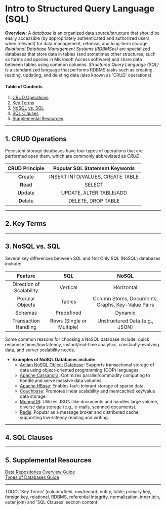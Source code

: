 # Intro to Structured Query Language (SQL)
  
**Overview:** A *database* is an organized data source/structure that should be easily accessible (by appropriately authenticated and authorized users, when relevant) for data management, retrieval, and long-term storage. *Relational Database Management Systems (RDBMSes)* are specialized databases that store data in tables (and sometimes other structures, such as forms and queries in Microsoft Access software) and share data between tables using common columns. *Structured Query Language (SQL)* is a standardized language that performs RDBMS tasks such as creating, reading, updating, and deleting data (also known as 'CRUD' operations).
  
#### Table of Contents
  
1. [CRUD Operations](#crud)
2. [Key Terms](#key-terms)
3. [NoSQL vs. SQL](#no-sql)
4. [SQL Clauses](#sql-clauses)
5. [Supplemental Resources](#supplemental)
  
<hr />
  
## 1. <a name="crud">CRUD Operations</a>

Persistent storage databases have four types of operations that are performed open them, which are commonly abbreviated as *CRUD*:

| CRUD Principle | Popular SQL Statement Keywords |
| :---: | :---: |
| **C**reate | INSERT INTO/VALUES, CREATE TABLE |
| **R**ead | SELECT |
| **U**pdate | UPDATE, ALTER TABLE/ADD |
| **D**elete | DELETE, DROP TABLE |
  
<hr />
  
## 2. <a name="key-terms">Key Terms</a>
  
<hr />
  
## 3. <a name="no-sql">NoSQL vs. SQL</a>
  
Several key differences between SQL and Not Only SQL (NoSQL) databases include:

| Feature | SQL | NoSQL |
| :---: | :---: | :---: |
| Direction of Scalability | Vertical | Horizontal |
| Popular Objects | Tables | Column Stores, Documents, Graphs, Key-Value Pairs |
| Schemas | Predefined | Dynamic |
| Transaction Handling | Rows (Single or Multiple) | Unstructured Data (e.g., JSON) |
  
Some common reasons for choosing a NoSQL database include: quick response times/low latency, instant/real-time analytics, constantly-evolving data, and server scalability needs.
  
* **Examples of NoSQL Databases include:**
    - [Actian NoSQL Object Database](https://www.actian.com/databases/nosql/): Supports transactional storage of data using object-oriented programming (OOP) languages.
    - [Apache Cassandra](https://cassandra.apache.org/_/index.html): Optimizes parallel/commodity computing to handle and serve massive data volumes.
    - [Apache HBase](https://hbase.apache.org/): Enables fault-tolerant storage of sparse data.
    - [Couchbase](https://www.couchbase.com/): Promotes linear scalability and memcached key/value data storage.
    - [MongoDB](https://www.mongodb.com/): Utilizes JSON-like documents and handles large volume, diverse data storage (e.g., e-mails, scanned documents).
    - [Redis](https://redis.io/): Popular as a message broker and distributed cache, supporting low-latency reading and writing.
  
<hr />
  
## 4. <a name="sql-clauses">SQL Clauses</a>
  
<hr />
  
## 5. <a name="supplemental">Supplemental Resources</a>
  
[Data Repositories Overview Guide](https://github.com/chaseofthejungle/data-repositories-overview)  
[Types of Databases Guide](https://github.com/chaseofthejungle/types-of-databases)
  
<hr />
  
TODO: 'Key Terms' (column/field, row/record, entity, table, primary key, foreign key, relational, RDBMS, referential integrity, normalization, inner join, outer join) and 'SQL Clauses' section content.
